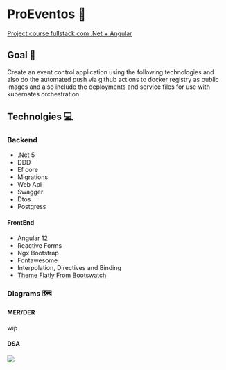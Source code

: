   # ProEventos 📅

[Project course fullstack com .Net + Angular](https://www.udemy.com/course/angular-dotnetcore-efcore/)

## Goal 🏁

Create an event control application using the following technologies and also do the automated push via github actions to docker registry as public images and also include the deployments and service files for use with kubernates orchestration

## Technolgies 💻

### Backend

- .Net 5
- DDD
- Ef core
- Migrations
- Web Api
- Swagger
- Dtos
- Postgress

#### FrontEnd

- Angular 12
- Reactive Forms
- Ngx Bootstrap
- Fontawesome
- Interpolation, Directives and Binding
- [Theme Flatly From Bootswatch](https://bootswatch.com/)

### Diagrams 🗺️

#### MER/DER

wip

#### DSA

<img src="https://user-images.githubusercontent.com/24505963/138560488-0101c3ba-8a07-43ca-b5ac-2c09e3d0314f.png" widght="150">
